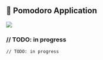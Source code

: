 ## 📼 Pomodoro Application

<img src="/images/cover.jpg">

### // TODO: in progress

```bash
// TODO: in progress
```


